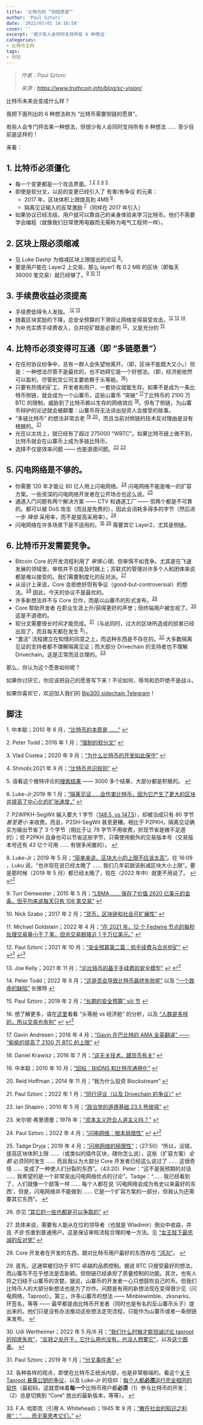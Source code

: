 ```yaml
---
title: '比特币的 “侧链愿景”'
author: 'Paul Sztorc'
date: '2022/07/01 14:16:58'
cover: ''
excerpt: '很少有人会同时支持所有 6 种想法'
categories:
- 比特币主网
tags:
- 侧链
---
```



> *作者：Paul Sztorc*
> 
> *来源：<https://www.truthcoin.info/blog/sc-vision/>*



比特币未来会变成什么样？

我把下面列出的 6  种想法称为 “比特币需要侧链的愿景”。

有些人会专门抨击某一种想法，但很少有人会同时支持所有 6 种想法 …… 至少目前是这样的！

来看：

## 1. 比特币必须僵化

- 每一个变更都是一个攻击界面。<sup><a href="#note1" id="jump-1">1</a></sup> <sup><a href="#note2" id="jump-2">2</a></sup> <sup><a href="#note3" id="jump-3">3</a></sup> <sup><a href="#note4" id="jump-4">4</a></sup> <sup><a href="#note5" id="jump-5">5</a></sup>
- 即使是软分叉，以前的变更已经引入了 有害/有争议 的元素：
  - 2017 年，区块体积上限提高到 4MB <sup><a href="#note6" id="jump-6">6</a></sup>
  - 隔离见证输入的反常激励 <sup><a href="#note7" id="jump-7">7</a></sup>（同样在 2017 年引入）
- 如果协议已经冻结，用户就可以靠自己的亲身体验来学习比特币。他们不需要学会编程（就像我们日常使用电器而无需称为电气工程师一样）。

## 2. 区块上限必须缩减

- 见 Luke Dashjr 为缩减区块上限提出的论证 <sup><a href="#note8" id="jump-8">8</a></sup>。
- 要是用户能在 Layer2 上交易，那么 layer1 有 0.2 MB 的区块（即每天 36000 笔交易）就已经够了。<sup><a href="#note9" id="jump-9">9</a></sup> <sup><a href="#note10" id="jump-10">10</a></sup> <sup><a href="#note11" id="jump-11">11</a></sup>

## 3. 手续费收益必须提高

- 手续费低得令人发指。 <sup><a href="#note12" id="jump-12">12</a></sup> <sup><a href="#note13" id="jump-13">13</a></sup>
- 随着区块奖励的下降，总安全预算的下滑将让网络变得易受攻击。<sup><a href="#note12" id="jump-12-2">12</a></sup> <sup><a href="#note13" id="jump-13-2">13</a></sup> <sup><a href="#note14" id="jump-14">14</a></sup>
- 为补充实质手续费收入，合并挖矿既是必要的 <sup><a href="#note12" id="jump-12-3">12</a></sup>，又是充分的 <sup><a href="#note15" id="jump-15">15</a></sup>

## 4. 比特币必须变得可互通（即 “多链愿景”）

- 在任何协议纷争中，总有一群人会失望地离开。（即，区块不能既大又小。）但是：一种想法尽管不是最优的，也不妨碍它是一个好想法。（即，经济舱依然可以盈利，尽管航空公司主要依赖于头等舱。<sup><a href="#note16" id="jump-16">16</a></sup>）
- 只要有热情的矿工、开发者和用户，一套协议就能生存。如果不是成为一条比特币侧链，就会成为一个山寨币。这些山寨币 “突破” <sup><a href="#note17" id="jump-17">17</a></sup>了比特币的 2100 万 BTC 的限制，威胁到了比特币赖以生存的网络效应 <sup><a href="#note18" id="jump-18">18</a></sup>。但有了侧链，为山寨币辩护的论述就会被颠覆：山寨币将无法讲出投资人会接受的故事。
- “多链比特币” 的想法非常古老 <sup><a href="#note19" id="jump-19">19</a></sup> <sup><a href="#note20" id="jump-20">20</a></sup>，而且当前对侧链的技术反对理由是没有根据的。<sup><a href="#note21" id="jump-21">21</a></sup>
- 光在以太坊上，就已经有了超过 275000 “WBTC”。如果比特币链上做不到，比特币就会在山寨币上成为多链比特币。
- 选择不仅是效率问题 —— 也是道德问题。<sup><a href="#note22" id="jump-22">22</a></sup> <sup><a href="#note23" id="jump-23">23</a></sup>

## 5. 闪电网络是不够的。

- 你需要 120 年才能让 80 亿人用上闪电网络。<sup><a href="#note24" id="jump-24">24</a></sup> 闪电网络不能是唯一的扩容方案。一些资深的闪电网络开发者在公开场合也这么说。<sup><a href="#note25" id="jump-25">25</a></sup>
- 通道入门问题有两个解决方案 —— CTV 和通道工厂 —— 但两个都是不可靠的。都可以被 DoS 攻击（而且是免费的），因此会消耗多得多的字节（然后进一步 *降低*  采用率，而不是提高采用率）。<sup><a href="#note24" id="jump-24-2">24</a></sup>
- 闪电网络在许多场景下是不适用的。<sup><a href="#note16" id="jump-16-2">16</a></sup> <sup><a href="#note26" id="jump-26">26</a></sup> 需要其它 Layer2，尤其是侧链。

## 6. 比特币开发需要竞争。

- Bitcoin Core 的开发流程利用了 *审慎心理*。但审慎不如竞争。尤其是在飞速发展的领域里。审核并不总能及时跟上；苏联式的管理对许多个人和团体来说都是难以接受的。我们需要制度化的反对派。<sup><a href="#note27" id="jump-27">27</a></sup>
- 从设计上来说，Core 会拒绝好但有争议（good-but-controversial）的想法。<sup><a href="#note28" id="jump-28">28</a></sup> 因此，今天的协议不是最优的。
- 许多新想法并不与 Core 合作，而是以山寨币的形式发布。<sup><a href="#note29" id="jump-29">29</a></sup>
- Core 帮助开发者 在职业生涯上升/获得更好的声誉；但终端用户被忽视了。<sup><a href="#note30" id="jump-30">30</a></sup> 这是不道德的。
- 软分叉需要很长时间才能完成。<sup><a href="#note31" id="jump-31">31</a></sup>（与此同时，过大的区块所造成的损害已经出现了，而且每天都在发生 <sup><a href="#note8" id="jump-8-2">8</a></sup>）。
- “激活” 流程建立在知情的同意之上，而这种东西是不存在的。<sup><a href="#note32" id="jump-32">32</a></sup> 大多数隔离见证的支持者都不理解隔离见证；而大部分 Drivechain 的支持者也不理解 Drivechain。这是正常而且合理的。<sup><a href="#note33" id="jump-33">33</a></sup>

那么，你认为这个愿景如何呢？

如果你讨厌它，你应该把自己的愿景写下来！不论如何，辱骂和恐吓绝不是战斗。

如果你喜欢它，欢迎加入我们的 [Bip300 sidechain Telegram](http://t.me/DcInsiders)！

## 脚注

1.<a id="note1"> </a>中本聪；2010 年 6 月，[“比特币的本质是 ……”](https://satoshi.nakamotoinstitute.org/posts/bitcointalk/126/#selection-33.0-33.128) <a href="#jump-1">↩</a>

2.<a id="note2"> </a>Peter Todd；2016 年 1 月；[“强制的软分叉”](https://petertodd.org/2016/forced-soft-forks) <a href="#jump-2">↩</a>

3.<a id="note3"> </a>Vlad Costea；2020 年 9 月；[“为什么比特币的开发如此保守”](https://blog.trezor.io/why-is-bitcoin-development-so-conservative-a22d37765c5b) <a href="#jump-3">↩</a>

4.<a id="note4"> </a>Shinobi;2021 年 9 月；[“比特币共识规则”](https://www.whatbitcoindid.com/podcast/bitcoin-tech-5-bitcoin-consensus) <a href="#jump-4">↩</a>

5.<a id="note5"> </a>请看这个推特评论的[搜索结果](https://www.google.com/search?q=ossify+bitcoin+site%253Atwitter.com) —— 3000 多个结果，大部分都是积极的。 <a href="#jump-5">↩</a>

6.<a id="note6"> </a>Luke-Jr;2019 年 1 月；[“隔离见证……会伤害比特币，因为它产生了更大的区块并提高了中心化的扩张速度，”](https://twitter.com/LukeDashjr/status/1085940241414979586) <a href="#jump-6">↩</a>

7.<a id="note7"> </a>P2WPKH-SegWit 输入要大 1 字节（[148.5, vs 147.5](https://medium.com/coinmonks/on-bitcoin-transaction-sizes-part-2-9445373d17f4#7f9a)），却被当成只有 80 字节 *甚至更小* 来收费。而且，P2SH-SegWit 甚至更糟。相比于 P2PKH，隔离见证确实为输出节省了 3 个字节（相比于让 79 字节不用收费，折现节省是微不足道的）；但 P2PKH 自身也可以节省这些字节，只需使用额外的交易版本号（交易版本号还有 43 亿个可用  …… 有很多闲置的）。 <a href="#jump-7">↩</a>

8.<a id="note8"> </a>Luke-Jr；2019 年 5 月；[“简单来说，区块大小的上限不应该太高”](https://youtu.be/JJF5Gnro1GU?t=393)。在 16:09 ，Luku 说，“也许现在说已经太晚了 …… 我们几年前就该削减区块大小上限”。要是那时候（2019 年 5 月）都已经太晚了，现在（2022 年中）就更不用说了。 <a href="#jump-8">↩</a>  <a href="#jump-8-2">↩<sup>2</sup></a>

9.<a id="note9"> </a>Turr Demeester；2015 年 5 月；[“LBMA …… 保存了价值 2620 亿美元的金条，但平均来说每天只有 106 笔交易”](https://twitter.com/TuurDemeester/status/602613356948631552) <a href="#jump-9">↩</a>

10.<a id="note10"> </a>Nick Szabo；2017 年 2 月；[“货币，区块链和社会可扩展性”](https://nakamotoinstitute.org/money-blockchains-and-social-scalability/#:~:text=the%20Bitcoin%20blockchain%20itself%20cannot%20possibly%20come%20anywhere%20near%20Visa%20transaction%2Dper%2Dsecond%20numbers%20and%20maintain%20the%20automated%20integrity%20that%20creates%20its%20distinctive%20advantages) <a href="#jump-10">↩</a>

11.<a id="note11"> </a>Michael Goldstein；2022 年 4 月；[“在 2021 年，12 个 Fedwire 节点的每秒处理交易量小于 7 笔，但总交易额接近 1 千万亿美元。”](https://twitter.com/bitstein/status/1510474416286846976) <a href="#jump-11">↩</a>

12.<a id="note12"> </a>Paul Sztorc；2021 年 10 月；[“安全预算第二篇：低手续费与合并挖矿”](https://www.truthcoin.info/blog/security-budget-ii-mm/) <a href="#jump-12">↩</a> <a href="#jump-12-2">↩<sup>2</sup></a> <a href="#jump-12-3">↩<sup>3</sup></a>

13.<a id="note13"> </a>Joe Kelly；2021 年 11 月；[“论比特币的基于手续费的安全模型”](https://joekelly100.medium.com/on-bitcoins-fee-based-security-model-part-1-beware-the-turkey-fallacy-4285e18d41ea) <a href="#jump-13">↩</a> <a href="#jump-13-2">↩<sup>2</sup></a>

14.<a id="note14"> </a>Peter Todd；2022 年 6 月；[“这是否会导致比特币最终失败呢”](https://twitter.com/peterktodd/status/1540079027913998341) 以及 [“一个致命的缺陷”](https://twitter.com/peterktodd/status/1540784802198040576) 长推特 <a href="#jump-14">↩</a>

15.<a id="note15"> </a>Paul Sztorc；2019 年 2 月；[“长期的安全预算” viii 节](https://www.truthcoin.info/blog/security-budget/#viii-visas-transaction-fee-revenues) <a href="#jump-15">↩</a>

16.<a id="note16"> </a>想了解更多，请在[这里](https://www.truthcoin.info/blog/thunder/#b-a-new-framework)看看 “头等舱 vs 经济舱”  的分析，以及 [“人群是多样的，所以交易也有别”](https://lists.linuxfoundation.org/pipermail/bitcoin-dev/2022-March/020034.html) <a href="#jump-16">↩</a> <a href="#jump-16-2">↩<sup>2</sup></a>

17.<a id="note17"> </a>Gavin Andresen；2016 年 4 月；[“Gavin 在巴比特的 AMA 全英翻译” —— “偷偷的提高了 2100 万 BTC 的上限”](https://old.reddit.com/r/btc/comments/4ftw41/full_english_transcript_of_gavins_ama_on_8btc/#:~:text=a%20sneaky%20way%20of%20increasing%20the%2021%2Dmillion%20coin%20limit) <a href="#jump-17">↩</a>

18.<a id="note18"> </a>Daniel Krawisz；2016 年 7 月；[“这无关技术，跟货币有关”](https://nakamotoinstitute.org/mempool/its-not-about-the-technology-its-about-the-money/) <a href="#jump-18">↩</a>

19.<a id="note19"> </a>中本聪；2010 年 10 月；[“回帖：BitDNS 和比特币通用化”](https://bitcointalk.org/index.php?topic=1790.msg28696#msg28696) <a href="#jump-19">↩</a>

20.<a id="note20"> </a>Reid Hoffman；2014 年 11 月；“我为什么投资 Blockstream” <a href="#jump-20">↩</a>

21.<a id="note21"> </a>Paul Sztorc；2022 年 1 月；[“同行评议（以及 Drivechain 的争议）”](https://www.drivechain.info/peer-review/peer-review-new/) <a href="#jump-21">↩</a>

22.<a id="note22"> </a>Ian Shapiro；2010 年 5 月；[“政治学的道德基础 23.5 熊彼得”](https://youtu.be/Z9ouzj3R574?t=1984) <a href="#jump-22">↩</a>

23.<a id="note23"> </a>米尔顿·弗里德曼；1978 年；[“资本主义符合人道主义吗？”](https://youtu.be/ORQtnQRqOKc?t=925) <a href="#jump-23">↩</a>

24.<a id="note24"> </a>Paul Sztorc；2022 年 4 月；[“闪电网络：根本局限性”](https://www.truthcoin.info/blog/lightning-limitations/) <a href="#jump-24">↩</a> <a href="#jump-24-2">↩<sup>2</sup></a>

25.<a id="note25"> </a>Tadge Dryja；2019 年 4 月；[“闪电网络的局限性”](https://www.youtube.com/watch?v=LnG5H62I7Ko)；（27:50）“所以，没错，提高区块体积上限 ……（或类似的插件区块，随你怎么说），这些（扩容方案）*全都* 必须同时发生 …… 而且我认为大部分 Core 开发者已经这么说过了 …… 这很奇怪 …… 变成了一种使人们分裂的东西”。（43:20）Peter：“这不是我预期的对话 …… 我希望的是一个非常突出闪电网络优点的讨论”，Tadge：“…… 我已经看到了，人们就像一个部落一样 …… 每个人都在说 ‘闪电网络会成为有史以来最好的东西’，但是，闪电网络并不能做到 …… 它是一个扩容方案的一部分，但我认为还需要其它东西”。 <a href="#jump-25">↩</a>

26.<a id="note26"> </a>亦见 [“其它的一些也都是可以争取的”](https://lists.linuxfoundation.org/pipermail/bitcoin-dev/2022-March/020043.html) <a href="#jump-26">↩</a>

27.<a id="note27"> </a>具体来说，需要有人能从在位的领导者（也就是 Wladimir）倒台中收益，并且 *不会* 伤害到普通用户。这是保证审核流程合理的唯一方法。见 [“女王陛下最忠诚的反对党”](https://en.wikipedia.org/wiki/Her_Majesty%27s_Most_Loyal_Opposition_%28United_Kingdom%29) <a href="#jump-27">↩</a>

28.<a id="note28"> </a>Core 开发者在开发的东西，跟对比特币用户最好的东西存在 [“鸿沟”](https://twitter.com/Truthcoin/status/1523349241879425025)。 <a href="#jump-28">↩</a>

29.<a id="note29"> </a>首先，这通常被归功于 BTC 卓越的品质控制。据说 BTC 只接受最好的想法，而山寨币不在乎想法是否新颖。但侧链已经承担了质量控制的功能。其次，也有人将之归结于山寨币的贪婪。据说，山寨币的开发者一心只想鼓吹自己的币。但我们比特币人的大部分新想法也是为了炒作。问题是有用的新想法现在变得很少见（闪电网络，Taproot）。第三，许多山寨币的想法 —— Minblewimble、zksnarks、环签名，等等 —— 最早都是由比特币开发者（同时也是有名的反山寨币头子）提出来的。他们只是没有办法推动这些想法走完流程，只能作为山寨币或者一条侧链来发布。 <a href="#jump-29">↩</a>

30.<a id="note30"> </a>Udi Wertheimer；2022 年 5 月/6 月；[“我们什么时候才能坦诚讨论 taproot 的彻底失败”](https://twitter.com/udiWertheimer/status/1529563243856990209)，[“反转之处在于，它什么用也没有，也没人想要它”](https://twitter.com/udiWertheimer/status/1532507243777867776)，以及[这个图表](https://transactionfee.info/charts/transactions-spending-taproot/)。 <a href="#jump-30">↩</a>

31.<a id="note31"> </a>Paul Sztorc；2019 年 1 月；[“分叉事件表”](https://twitter.com/Truthcoin/status/1088934244762640384) <a href="#jump-31">↩</a>

32.<a id="note32"> </a>各种各样的观点，即使在比特币正统派内部，也是非常极端的。看这个[关于 Taproot 暴露公钥的争议](https://twitter.com/ercwl/status/1522283651085574149)，以及 Luke-Jr 的信仰：[每个人都**必须**运行完全相同的软件](https://twitter.com/LukeDashjr/status/1523352520692625408)（最起码，这就意味着**每一个**比特币用户都**必须**（1）参与比特币的开发；（2）总是切换到 “Core” 放出的最新版本，等等）。 <a href="#jump-32">↩</a>

33.<a id="note33"> </a>F.A. 哈耶克（引用 A. Whitehead）；1945 年 9 月；[“散在社会的知识之利用”：“…… 而无需思考它们。”](https://fee.org/articles/the-use-of-knowledge-in-society/#:~:text=%22It%20is%20a,thinking%20about%20them.%22) <a href="#jump-33">↩</a>